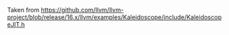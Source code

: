 Taken from
https://github.com/llvm/llvm-project/blob/release/16.x/llvm/examples/Kaleidoscope/include/KaleidoscopeJIT.h
